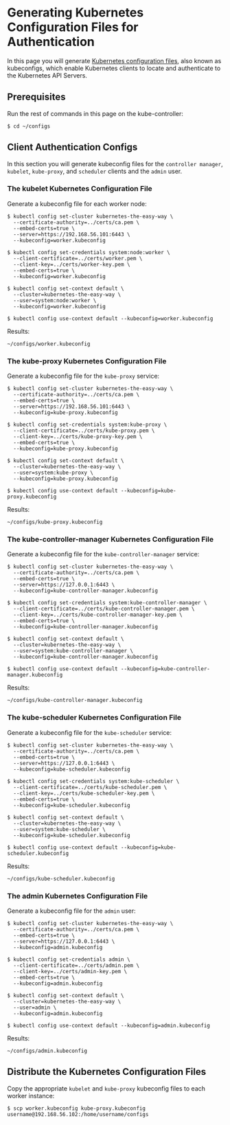 # Generating Kubernetes Configuration Files for Authentication

In this page you will generate [Kubernetes configuration files](https://kubernetes.io/docs/concepts/configuration/organize-cluster-access-kubeconfig/), also known as kubeconfigs, which enable Kubernetes clients to locate and authenticate to the Kubernetes API Servers.

## Prerequisites

Run the rest of commands in this page on the kube-controller:

```
$ cd ~/configs
```

## Client Authentication Configs

In this section you will generate kubeconfig files for the `controller manager`, `kubelet`, `kube-proxy`, and `scheduler` clients and the `admin` user.

### The kubelet Kubernetes Configuration File

Generate a kubeconfig file for each worker node:

```
$ kubectl config set-cluster kubernetes-the-easy-way \
  --certificate-authority=../certs/ca.pem \
  --embed-certs=true \
  --server=https://192.168.56.101:6443 \
  --kubeconfig=worker.kubeconfig

$ kubectl config set-credentials system:node:worker \
  --client-certificate=../certs/worker.pem \
  --client-key=../certs/worker-key.pem \
  --embed-certs=true \
  --kubeconfig=worker.kubeconfig

$ kubectl config set-context default \
  --cluster=kubernetes-the-easy-way \
  --user=system:node:worker \
  --kubeconfig=worker.kubeconfig

$ kubectl config use-context default --kubeconfig=worker.kubeconfig
```

Results:

```
~/configs/worker.kubeconfig
```

### The kube-proxy Kubernetes Configuration File

Generate a kubeconfig file for the `kube-proxy` service:

```
$ kubectl config set-cluster kubernetes-the-easy-way \
  --certificate-authority=../certs/ca.pem \
  --embed-certs=true \
  --server=https://192.168.56.101:6443 \
  --kubeconfig=kube-proxy.kubeconfig

$ kubectl config set-credentials system:kube-proxy \
  --client-certificate=../certs/kube-proxy.pem \
  --client-key=../certs/kube-proxy-key.pem \
  --embed-certs=true \
  --kubeconfig=kube-proxy.kubeconfig

$ kubectl config set-context default \
  --cluster=kubernetes-the-easy-way \
  --user=system:kube-proxy \
  --kubeconfig=kube-proxy.kubeconfig

$ kubectl config use-context default --kubeconfig=kube-proxy.kubeconfig
```

Results:

```
~/configs/kube-proxy.kubeconfig
```

### The kube-controller-manager Kubernetes Configuration File

Generate a kubeconfig file for the `kube-controller-manager` service:

```
$ kubectl config set-cluster kubernetes-the-easy-way \
  --certificate-authority=../certs/ca.pem \
  --embed-certs=true \
  --server=https://127.0.0.1:6443 \
  --kubeconfig=kube-controller-manager.kubeconfig

$ kubectl config set-credentials system:kube-controller-manager \
  --client-certificate=../certs/kube-controller-manager.pem \
  --client-key=../certs/kube-controller-manager-key.pem \
  --embed-certs=true \
  --kubeconfig=kube-controller-manager.kubeconfig

$ kubectl config set-context default \
  --cluster=kubernetes-the-easy-way \
  --user=system:kube-controller-manager \
  --kubeconfig=kube-controller-manager.kubeconfig

$ kubectl config use-context default --kubeconfig=kube-controller-manager.kubeconfig
```

Results:

```
~/configs/kube-controller-manager.kubeconfig
```


### The kube-scheduler Kubernetes Configuration File

Generate a kubeconfig file for the `kube-scheduler` service:

```
$ kubectl config set-cluster kubernetes-the-easy-way \
  --certificate-authority=../certs/ca.pem \
  --embed-certs=true \
  --server=https://127.0.0.1:6443 \
  --kubeconfig=kube-scheduler.kubeconfig

$ kubectl config set-credentials system:kube-scheduler \
  --client-certificate=../certs/kube-scheduler.pem \
  --client-key=../certs/kube-scheduler-key.pem \
  --embed-certs=true \
  --kubeconfig=kube-scheduler.kubeconfig

$ kubectl config set-context default \
  --cluster=kubernetes-the-easy-way \
  --user=system:kube-scheduler \
  --kubeconfig=kube-scheduler.kubeconfig

$ kubectl config use-context default --kubeconfig=kube-scheduler.kubeconfig
```

Results:

```
~/configs/kube-scheduler.kubeconfig
```

### The admin Kubernetes Configuration File

Generate a kubeconfig file for the `admin` user:

```
$ kubectl config set-cluster kubernetes-the-easy-way \
  --certificate-authority=../certs/ca.pem \
  --embed-certs=true \
  --server=https://127.0.0.1:6443 \
  --kubeconfig=admin.kubeconfig

$ kubectl config set-credentials admin \
  --client-certificate=../certs/admin.pem \
  --client-key=../certs/admin-key.pem \
  --embed-certs=true \
  --kubeconfig=admin.kubeconfig

$ kubectl config set-context default \
  --cluster=kubernetes-the-easy-way \
  --user=admin \
  --kubeconfig=admin.kubeconfig

$ kubectl config use-context default --kubeconfig=admin.kubeconfig
```

Results:

```
~/configs/admin.kubeconfig
```

## Distribute the Kubernetes Configuration Files

Copy the appropriate `kubelet` and `kube-proxy` kubeconfig files to each worker instance:

```
$ scp worker.kubeconfig kube-proxy.kubeconfig username@192.168.56.102:/home/username/configs
```
